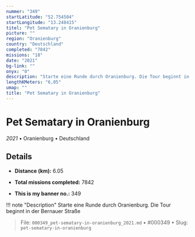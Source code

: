 ```yaml
---
nummer: "349"
startLatitude: "52.754504"
startLongitude: "13.248415"
titel: "Pet Sematary in Oranienburg"
picture: ""
region: "Oranienburg"
country: "Deutschland"
completed: "7842"
missions: "18"
date: "2021"
bg-link: ""
onyx: "0"
description: "Starte eine Runde durch Oranienburg. Die Tour beginnt in der Bernauer Straße"
lengthKMeters: "6,05"
umap: ""
title: "Pet Sematary in Oranienburg"
---
```

# Pet Sematary in Oranienburg

*2021* • Oranienburg • Deutschland



## Details
- **Distance (km):** 6.05

- **Total missions completed:** 7842
- **This is my banner no.:** 349


!!! note "Description"
    Starte eine Runde durch Oranienburg. Die Tour beginnt in der Bernauer Straße




> File: `000349_pet-sematary-in-oranienburg_2021.md` • #000349 • Slug: `pet-sematary-in-oranienburg`
